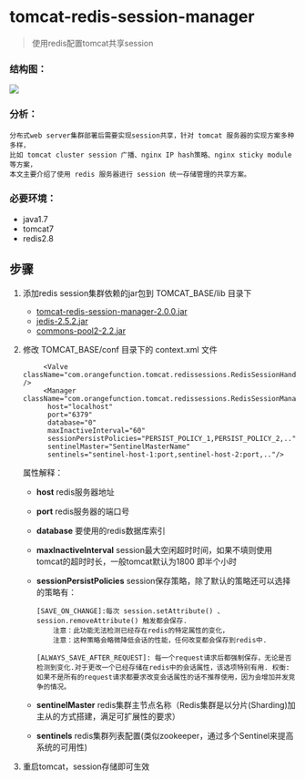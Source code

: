 # tomcat-redis-session-manager

> 使用redis配置tomcat共享session

### 结构图：

<img src="http://images.cnitblog.com/blog/536814/201501/301356402377480.png"/>

### 分析：

	分布式web server集群部署后需要实现session共享，针对 tomcat 服务器的实现方案多种多样，
	比如 tomcat cluster session 广播、nginx IP hash策略、nginx sticky module等方案，
	本文主要介绍了使用 redis 服务器进行 session 统一存储管理的共享方案。

### 必要环境：

* java1.7
* tomcat7
* redis2.8



## 步骤

1. 添加redis session集群依赖的jar包到 TOMCAT_BASE/lib 目录下

	* <a href="https://github.com/izerui/tomcat-redis-session-manager/blob/master/jar/tomcat-redis-session-manager-2.0.0.jar?raw=true" target="_blank">tomcat-redis-session-manager-2.0.0.jar</a>
	* <a href="https://github.com/izerui/tomcat-redis-session-manager/blob/master/jar/jedis-2.5.2.jar?raw=true" target="_blank">jedis-2.5.2.jar</a>
	* <a href="https://github.com/izerui/tomcat-redis-session-manager/blob/master/jar/commons-pool2-2.2.jar?raw=true" target="_blank">commons-pool2-2.2.jar</a>


2. 修改 TOMCAT_BASE/conf 目录下的 context.xml 文件

			<Valve className="com.orangefunction.tomcat.redissessions.RedisSessionHandlerValve" />
			<Manager className="com.orangefunction.tomcat.redissessions.RedisSessionManager"
	         host="localhost"
	         port="6379"
	         database="0"
	         maxInactiveInterval="60"
	         sessionPersistPolicies="PERSIST_POLICY_1,PERSIST_POLICY_2,.."
	         sentinelMaster="SentinelMasterName"
	         sentinels="sentinel-host-1:port,sentinel-host-2:port,.."/>

	属性解释：

	*	**host** 						redis服务器地址
	*	**port** 						redis服务器的端口号
	*	**database** 					要使用的redis数据库索引
	*	**maxInactiveInterval** 		session最大空闲超时时间，如果不填则使用tomcat的超时时长，一般tomcat默认为1800 即半个小时
	*	**sessionPersistPolicies**		session保存策略，除了默认的策略还可以选择的策略有：
			
			[SAVE_ON_CHANGE]:每次 session.setAttribute() 、 session.removeAttribute() 触发都会保存. 
				注意：此功能无法检测已经存在redis的特定属性的变化，
				注意：这种策略会略微降低会话的性能，任何改变都会保存到redis中.

			[ALWAYS_SAVE_AFTER_REQUEST]: 每一个request请求后都强制保存，无论是否检测到变化.对于更改一个已经存储在redis中的会话属性，该选项特别有用. 权衡: 如果不是所有的request请求都要求改变会话属性的话不推荐使用，因为会增加并发竞争的情况。
	* **sentinelMaster**		redis集群主节点名称（Redis集群是以分片(Sharding)加主从的方式搭建，满足可扩展性的要求）
	* **sentinels**				redis集群列表配置(类似zookeeper，通过多个Sentinel来提高系统的可用性)

3. 重启tomcat，session存储即可生效